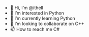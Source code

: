- 👋 Hi, I’m @ithell
- 👀 I’m interested in Python
- 🌱 I’m currently learning Python
- 💞️ I’m looking to collaborate on C++
- 📫 How to reach me C#

<!---
ithell/ithell is a ✨ special ✨ repository because its `README.md` (this file) appears on your GitHub profile.
You can click the Preview link to take a look at your changes.
--->
